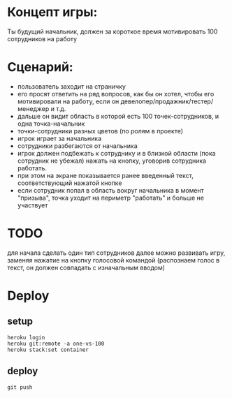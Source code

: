 # Концепт игры:
Ты будущий начальник, должен за короткое время мотивировать 100 сотрудников на работу

# Сценарий:
- пользователь заходит на страничку
- его просят ответить на ряд вопросов, как бы он хотел, чтобы его мотивировали на работу, если он девелопер/продажник/тестер/менеджер и т.д.
- дальше он видит область в которой есть 100 точек-сотрудников, и одна точка-начальник
- точки-сотрудники разных цветов (по ролям в проекте)
- игрок играет за начальника
- сотрудники разбегаются от начальника
- игрок должен подбежать к сотруднику и в близкой области (пока сотрудник не убежал) нажать на кнопку, уговорив сотрудника работать.
- при этом на экране показывается ранее введенный текст, соответствующий нажатой кнопке
- если сотрудник попал в область вокруг начальника в момент "призыва", точка уходит на периметр "работать" и больше не участвует

# TODO
для начала сделать один тип сотрудников
далее можно развивать игру, заменяя нажатие на кнопку голосовой командой (распознаем голос в текст, он должен совпадать с изначальным вводом)

# Deploy
## setup
```
heroku login
heroku git:remote -a one-vs-100
heroku stack:set container
```

## deploy
```
git push
```

